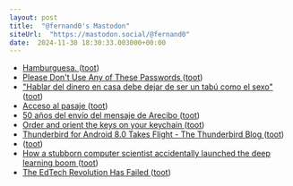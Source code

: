 ```yaml
---
layout: post
title:  "@fernand0's Mastodon"
siteUrl:  "https://mastodon.social/@fernand0"
date:  2024-11-30 18:30:33.003000+00:00
---
```

*  [Hamburguesa. ](https://avecesunafoto.wordpress.com/2024/11/30/hamburguesa-4) ([toot](https://mastodon.social/@fernand0/113573326553102934))
*  [Please Don't Use Any of These Passwords ](https://lifehacker.com/tech/the-weakest-passwords-people-often-us) ([toot](https://mastodon.social/@fernand0/113573300212950031))
*  ["Hablar del dinero en casa debe  dejar de ser un tabú como el sexo" ](https://www.elperiodicodearagon.com/aragon/2024/11/25/hablar-dinero-casa-debe-tabu-112036049.htm) ([toot](https://mastodon.social/@fernand0/113573141402712038))
*  [Acceso al pasaje ](https://www.flickr.com/photos/fernand0/54148875468) ([toot](https://mastodon.social/@fernand0/113572826531182749))
*  [50 años del envío del mensaje de Arecibo ](https://www.microsiervos.com/archivo/ciencia/50-snos-envio-mensaje-arecibo.htm) ([toot](https://mastodon.social/@fernand0/113572747644734274))
*  [Order and orient the keys on your keychain ](https://practicalbetterments.com/order-and-orient-the-keys-on-your-keychain) ([toot](https://mastodon.social/@fernand0/113572548218811237))
*  [Thunderbird for Android 8.0 Takes Flight - The Thunderbird Blog ](https://blog.thunderbird.net/2024/10/thunderbird-for-android-8-0-takes-flight) ([toot](https://mastodon.social/@fernand0/113571941063765863))
*  [ ](https://mastodon.social/@bitsnpieces) ([toot](https://mastodon.social/@fernand0/113571853740253582))
*  [How a stubborn computer scientist accidentally launched the deep learning boom ](https://arstechnica.com/ai/2024/11/how-a-stubborn-computer-scientist-accidentally-launched-the-deep-learning-boom) ([toot](https://mastodon.social/@fernand0/113571646442844378))
*  [The EdTech Revolution Has Failed ](https://www.afterbabel.com/p/the-edtech-revolution-has-faile) ([toot](https://mastodon.social/@fernand0/113571395211141586))
